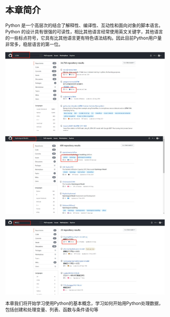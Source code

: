 # 本章简介

Python 是一个高层次的结合了解释性、编译性、互动性和面向对象的脚本语言。Python 的设计具有很强的可读性，相比其他语言经常使用英文关键字，其他语言的一些标点符号，它具有比其他语言更有特色语法结构。因此目前Python用户量非常多，稳居语言的第一位。

![](../../../img/python.jpg)

![](../../../img/python1.jpg)

![](../../../img/python2.jpg)

本章我们将开始学习使用Python的基本概念，学习如何开始用Python处理数据，包括创建和处理变量、列表、函数与条件语句等